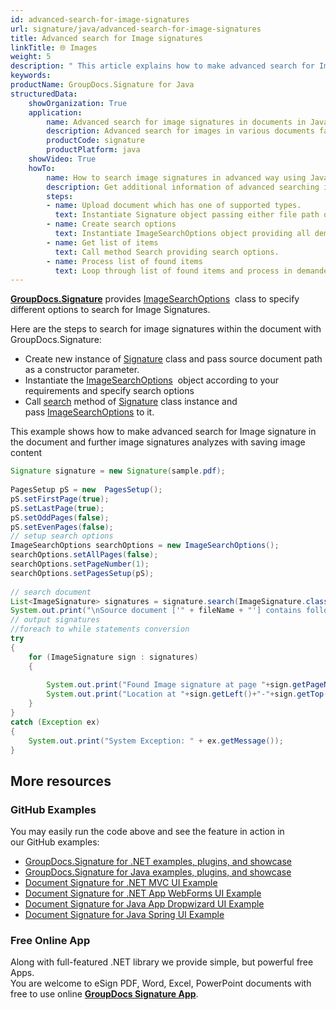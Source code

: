 ```yaml
---
id: advanced-search-for-image-signatures
url: signature/java/advanced-search-for-image-signatures
title: Advanced search for Image signatures
linkTitle: 🌐 Images
weight: 5
description: " This article explains how to make advanced search for Image electronic signatures with GroupDocs.Signature API."
keywords: 
productName: GroupDocs.Signature for Java
structuredData:
    showOrganization: True
    application:    
        name: Advanced search for image signatures in documents in Java    
        description: Advanced search for images in various documents fast and easily with Java language and GroupDocs.Signature for Java APIs
        productCode: signature
        productPlatform: java 
    showVideo: True
    howTo:
        name: How to search image signatures in advanced way using Java 
        description: Get additional information of advanced searching images in documents with Java
        steps:
        - name: Upload document which has one of supported types.
          text: Instantiate Signature object passing either file path or file stream as a constructor parameter.
        - name: Create search options 
          text: Instantiate ImageSearchOptions object providing all demanded data like MinContentSize or ReturnContent.
        - name: Get list of items 
          text: Call method Search providing search options.
        - name: Process list of found items
          text: Loop through list of found items and process in demanded way.
---
```

[**GroupDocs.Signature**](https://products.groupdocs.com/signature/java) provides [ImageSearchOptions](https://reference.groupdocs.com/java/signature/com.groupdocs.signature.options.search/ImageSearchOptions)  class to specify different options to search for Image Signatures.

Here are the steps to search for image signatures within the document with GroupDocs.Signature:

*   Create new instance of [Signature](https://reference.groupdocs.com/java/signature/com.groupdocs.signature/Signature) class and pass source document path as a constructor parameter.    
*   Instantiate the [ImageSearchOptions](https://reference.groupdocs.com/java/signature/com.groupdocs.signature.options.search/ImageSearchOptions)  object according to your requirements and specify search options 
*   Call [search](https://reference.groupdocs.com/java/signature/com.groupdocs.signature/Signature#search(java.lang.Class,%20com.groupdocs.signature.options.search.SearchOptions)) method of [Signature](https://reference.groupdocs.com/java/signature/com.groupdocs.signature/Signature) class instance and pass [ImageSearchOptions](https://reference.groupdocs.com/java/signature/com.groupdocs.signature.options.search/ImageSearchOptions) to it.
    

This example shows how to make advanced search for Image signature in the document and further image signatures analyzes with saving image content

```java
Signature signature = new Signature(sample.pdf);
 
PagesSetup pS = new  PagesSetup();
pS.setFirstPage(true);
pS.setLastPage(true);
pS.setOddPages(false);
pS.setEvenPages(false);
// setup search options
ImageSearchOptions searchOptions = new ImageSearchOptions();
searchOptions.setAllPages(false);
searchOptions.setPageNumber(1);
searchOptions.setPagesSetup(pS);
 
// search document
List<ImageSignature> signatures = signature.search(ImageSignature.class,searchOptions);
System.out.print("\nSource document ['" + fileName + "'] contains following image signature(s).");
// output signatures
//foreach to while statements conversion
try
{
    for (ImageSignature sign : signatures)
    {
 
        System.out.print("Found Image signature at page "+sign.getPageNumber()+" and size "+sign.getSize()+".");
        System.out.print("Location at "+sign.getLeft()+"-"+sign.getTop()+". Size is "+sign.getWidth()+"x"+sign.getHeight()+".");
    }
}
catch (Exception ex)
{
    System.out.print("System Exception: " + ex.getMessage());
}
```

## More resources

### GitHub Examples 

You may easily run the code above and see the feature in action in our GitHub examples:

*   [GroupDocs.Signature for .NET examples, plugins, and showcase](https://github.com/groupdocs-signature/GroupDocs.Signature-for-.NET)    
*   [GroupDocs.Signature for Java examples, plugins, and showcase](https://github.com/groupdocs-signature/GroupDocs.Signature-for-Java)    
*   [Document Signature for .NET MVC UI Example](https://github.com/groupdocs-signature/GroupDocs.Signature-for-.NET-MVC)    
*   [Document Signature for .NET App WebForms UI Example](https://github.com/groupdocs-signature/GroupDocs.Signature-for-.NET-WebForms)    
*   [Document Signature for Java App Dropwizard UI Example](https://github.com/groupdocs-signature/GroupDocs.Signature-for-Java-Dropwizard)   
*   [Document Signature for Java Spring UI Example](https://github.com/groupdocs-signature/GroupDocs.Signature-for-Java-Spring)
    

### Free Online App 

Along with full-featured .NET library we provide simple, but powerful free Apps.  
You are welcome to eSign PDF, Word, Excel, PowerPoint documents with free to use online **[GroupDocs Signature App](https://products.groupdocs.app/signature)**.

